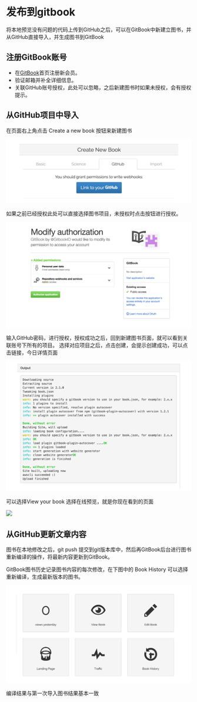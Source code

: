 发布到gitbook
====

将本地预览没有问题的代码上传到GitHub之后，可以在GitBook中新建立图书，并从GitHub直接导入，并生成图书到GitBook

## 注册GitBook账号

- 在[GitBook](https://www.gitbook.com)首页注册新会员。
- 验证邮箱并补全详细信息。
- 关联GitHub账号授权，此处可以忽略，之后新建图书时如果未授权，会有授权提示。

## 从GitHub项目中导入

在页面右上角点击 Create a new book 按钮来新建图书

![](../imgs/createbook.png)

如果之前已经授权此处可以直接选择图书项目，未授权时点击按钮进行授权。

![](../imgs/authorization.png)

输入GitHub密码，进行授权，授权成功之后，回到新建图书页面，就可以看到关联账号下所有的项目。
选择对应项目之后，点击创建，会提示创建成功，可以点击链接，今日详情页面

![](../imgs/bulid.png)

可以选择View your book 选择在线预览，就是你现在看到的页面

![](../imgs/yl.png)

## 从GitHub更新文章内容

图书在本地修改之后，git push 提交到git版本库中，然后再GitBook后台进行图书重新编译的操作，将最新内容更新到GitBook。

GitBook图书历史记录图书内容的每次修改，在下图中的 Book History 可以选择重新编译，生成最新版本的图书。

![](../imgs/history.png)

编译结果与第一次导入图书结果基本一致

